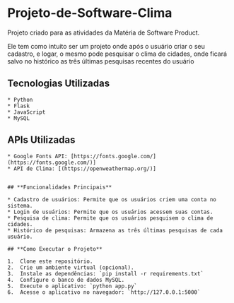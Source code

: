 # Projeto-de-Software-Clima

Projeto criado para as atividades da Matéria de Software Product.

Ele tem como intuito ser um projeto onde após o usuário criar o seu cadastro, e logar, o mesmo pode pesquisar o clima de cidades, onde ficará salvo no histórico as três últimas pesquisas recentes do usuário

## Tecnologias Utilizadas

    * Python
    * Flask
    * JavaScript
    * MySQL

## APIs Utilizadas

    * Google Fonts API: [https://fonts.google.com/](https://fonts.google.com/)]
    * API de Clima: [(https://openweathermap.org/)]


    ## **Funcionalidades Principais**

    * Cadastro de usuários: Permite que os usuários criem uma conta no sistema.
    * Login de usuários: Permite que os usuários acessem suas contas.
    * Pesquisa de clima: Permite que os usuários pesquisem o clima de cidades.
    * Histórico de pesquisas: Armazena as três últimas pesquisas de cada usuário.

    ## **Como Executar o Projeto**

    1.  Clone este repositório.
    2.  Crie um ambiente virtual (opcional).
    3.  Instale as dependências: `pip install -r requirements.txt`
    4.  Configure o banco de dados MySQL.
    5.  Execute o aplicativo: `python app.py`
    6.  Acesse o aplicativo no navegador: `http://127.0.0.1:5000`
